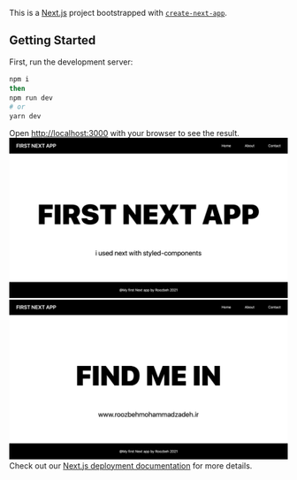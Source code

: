 This is a [Next.js](https://nextjs.org/) project bootstrapped with [`create-next-app`](https://github.com/vercel/next.js/tree/canary/packages/create-next-app).

## Getting Started

First, run the development server:

```bash
npm i 
then
npm run dev
# or
yarn dev
```

Open [http://localhost:3000](http://localhost:3000) with your browser to see the result.
![alt text](https://github.com/roozbeh95m/FirstNextApp/blob/master/images/1.png)
![alt text](https://github.com/roozbeh95m/FirstNextApp/blob/master/images/2.png)
Check out our [Next.js deployment documentation](https://nextjs.org/docs/deployment) for more details.
